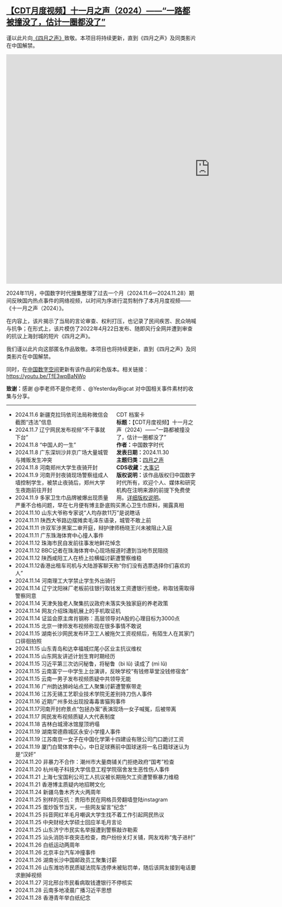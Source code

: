 <!--1732992580000-->
[【CDT月度视频】十一月之声（2024）——“一路都被撞没了，估计一圈都没了”](https://chinadigitaltimes.net/chinese/713587.html)
------

<p>谨以此片向<a href="https://chinadigitaltimes.net/chinese/tag/%E5%9B%9B%E6%9C%88%E4%B9%8B%E5%A3%B0">《四月之声》</a>致敬。本项目将持续更新，直到《四月之声》及同类影片在中国解禁。</p><p><iframe title="【CDT月度视频】十一月之声（2024）——“一路都被撞没了，估计一圈都没了”" width="1080" height="608" src="https://www.youtube.com/embed/kxprpIyRirE?feature=oembed" frameborder="0" allow="accelerometer; autoplay; clipboard-write; encrypted-media; gyroscope; picture-in-picture; web-share" referrerpolicy="strict-origin-when-cross-origin" allowfullscreen=""></iframe></p><p>2024年11月，中国数字时代搜集整理了过去一个月（2024.11.6—2024.11.28）期间反映国内热点事件的网络视频，以时间为序进行混剪制作了本月月度视频——《十一月之声（2024）》。</p><p>在内容上，该片揭示了当局的言论审查、权利打压，也记录了民间疾苦、民众呐喊与抗争；在形式上，该片模仿了2022年4月22日发布、随即风行全网并遭到审查的抗议上海封城的短片《四月之声》。</p><p>我们谨以此片向这部匿名作品致敬。本项目也将持续更新，直到《四月之声》及同类影片在中国解禁。</p><p>同时，在<a href="https://chinadigitaltimes.net/space/CDT%E6%9C%88%E5%BA%A6%E8%A7%86%E9%A2%91">中国数字空间</a>更新有该作品的彩色版本。相关链接：<a href="https://youtu.be/TfE3wpBaNWo">https://youtu.be/TfE3wpBaNWo</a></p><p><strong>致谢：</strong>感谢 @李老师不是你老师 、@YesterdayBigcat 对中国相关事件素材的收集与分享。</p><hr><div style="width:42%;float:right;padding-left:20px;"><div class="su-spoiler su-spoiler-style-fancy su-spoiler-icon-chevron-circle" data-scroll-offset="0" data-anchor-in-url="no"><div class="su-spoiler-title" tabindex="0" role="button"><span class="su-spoiler-icon"></span>CDT 档案卡</div><div class="su-spoiler-content su-u-clearfix su-u-trim"><strong>标题：</strong>【CDT月度视频】十一月之声（2024）——“一路都被撞没了，估计一圈都没了” <br><strong>作者：</strong>中国数字时代<br><strong>发表日期：</strong>2024.11.30<br><strong>主题归类：</strong><a href="https://chinadigitaltimes.net/space/%E5%9B%9B%E6%9C%88%E4%B9%8B%E5%A3%B0" target="_blank">四月之声</a><br><strong>CDS收藏：</strong><a href="https://chinadigitaltimes.net/chinese/chronicle-of-major-events" target="_blank" rel="noopener">大事记</a><br><strong>版权说明：</strong>该作品版权归中国数字时代所有，欢迎个人、媒体和研究机构在注明来源的前提下免费使用。<a href="https://chinadigitaltimes.net/chinese/copyright">详细版权说明</a>。</div></div></div><ul><li>2024.11.6 新疆克拉玛依司法局称微信会截图“违法”信息</li><li>2024.11.7 辽宁网民发布视频“不干事就下台”</li><li>2024.11.8 “中国人的一生”</li><li>2024.11.8 广东深圳沙井京广场大量城管与摊贩发生冲突</li><li>2024.11.8 河南郑州大学生夜骑开封</li><li>2024.11.9 河南开封夜骑现场警察组成人墙控制学生，被禁止夜骑后，郑州大学生夜跑前往开封</li><li>2024.11.9 多家卫生巾品牌被爆出现质量严重不合格问题，早在七月便有博主卧底购买黑心卫生巾原料，揭露真相</li><li>2024.11.10 山东大爷称专家说“人均存款11万”是说瞎话</li><li>2024.11.11 陕西大爷路边摆摊卖毛泽东语录，城管不敢上前</li><li>2024.11.11 许双军涉黑案二审开庭，辩护律师杨晓王兴未被阻止入庭</li><li>2024.11.11 广东珠海体育中心撞人事件</li><li>2024.11.12 珠海市民自发前往事发地鲜花悼念</li><li>2024.11.12 BBC记者在珠海体育中心现场报道时遭到当地市民阻挠</li><li>2024.11.12 陕西咸阳工人在桥上拉横幅讨薪遭警察维稳</li><li>2024.11.12香港出租车司机与大陆游客聊天称“你们没有选票选择你们喜欢的人”</li><li>2024.11.14 河南理工大学禁止学生外出骑行</li><li>2024.11.14 辽宁沈阳袜厂老板前往银行取钱发工资遭银行拒绝，称取钱需取得警察同意</li><li>2024.11.14 天津失独老人聚集抗议政府未落实失独家庭的养老政策</li><li>2024.11.14 网友介绍珠海航展上的手机取证机</li><li>2024.11.14 证监会原主席肖钢称：高层领导对A股的心理目标为3000点</li><li>2024.11.15 北京一律师发布视频称现在很多事情不敢说</li><li>2024.11.15 湖南长沙网民发布环卫工人被拖欠工资视频后，有陌生人在其家门口徘徊拍照</li><li>2024.11.15 山东青岛和达幸福城烂尾小区业主抗议维权</li><li>2024.11.15 山东网友讲述计划生育时期经历</li><li>2024.11.15 习近平第三次访问秘鲁，将秘鲁（bì lǔ) 读成了 (mì lǔ)</li><li>2024.11.15 云南富宁一中学生上台演讲，反映学校“有钱修草堂没钱修宿舍”</li><li>2024.11.15 云南一男子发布视频质疑中共领导无能</li><li>2024.11.16 广州韵达狮岭站点工人聚集讨薪遭警察带走</li><li>2024.11.16 江苏无锡工艺职业技术学院无差别持刀伤人事件</li><li>2024.11.16 近期广州多处出现投毒毒害猫狗事件</li><li>2024.11.17河南开封府景点“包拯办案”表演现场一女子喊冤，后被带离</li><li>2024.11.17 网民发布视频质疑人大代表制度</li><li>2024.11.18 吉林白城滑冰馆屋顶坍塌</li><li>2024.11.19 湖南常德鼎城区永安小学撞人事件</li><li>2024.11.19 江苏南京一女子在中国化学第十四建设有限公司门口跪讨工资</li><li>2024.11.19 厦门白鹭体育中心，中日足球赛前中国球迷将一名日籍球迷认为是“汉奸”</li><li>2024.11.20 非暴力不合作：潮州市大量商铺关门拒绝政府“国考”检查</li><li>2024.11.20 杭州电子科技大学信息工程学院宿舍发生恶性伤人事件</li><li>2024.11.21 上海七宝国利公司工人抗议被长期拖欠工资遭警察暴力维稳</li><li>2024.11.21 香港博主质疑内地招聘文化</li><li>2024.11.24 新疆乌鲁木齐大火两周年</li><li>2024.11.25 别样的反抗：贵阳市民在网格员旁翻墙登陆instagram</li><li>2024.11.25 蛋炒饭节当天，一些网友留言“纪念”</li><li>2024.11.25 抖音网红羊毛月嘲讽大学生找不着工作引起网民热议</li><li>2024.11.25 中央财经大学硕士回应羊毛月言论</li><li>2024.11.25 山东济宁市民实名举报遭到警察敲诈勒索</li><li>2024.11.25 汕头消防半夜突击检查，商户纷纷关灯关铺，网友戏称“鬼子进村”</li><li>2024.11.26 白纸运动两周年</li><li>2024.11.26 北京丰台汽车冲撞事件</li><li>2024.11.26 湖南长沙中国邮政员工聚集讨薪</li><li>2024.11.26 山东潍坊市民质疑法院车违停未被贴罚单，随后该网友接到电话要求删掉视频</li><li>2024.11.27 河北邢台市民看病取钱遭银行不停核实</li><li>2024.11.28 云南多地凌晨广播习近平思想</li><li>2024.11.28 香港青年举白纸纪念</li></ul><div class="addtoany_share_save_container addtoany_content addtoany_content_bottom"><div class="a2a_kit a2a_kit_size_32 addtoany_list" data-a2a-url="https://chinadigitaltimes.net/chinese/713587.html" data-a2a-title="【CDT月度视频】十一月之声（2024）——“一路都被撞没了，估计一圈都没了”"><a class="a2a_button_facebook" href="https://www.addtoany.com/add_to/facebook?linkurl=https%3A%2F%2Fchinadigitaltimes.net%2Fchinese%2F713587.html&amp;linkname=%E3%80%90CDT%E6%9C%88%E5%BA%A6%E8%A7%86%E9%A2%91%E3%80%91%E5%8D%81%E4%B8%80%E6%9C%88%E4%B9%8B%E5%A3%B0%EF%BC%882024%EF%BC%89%E2%80%94%E2%80%94%E2%80%9C%E4%B8%80%E8%B7%AF%E9%83%BD%E8%A2%AB%E6%92%9E%E6%B2%A1%E4%BA%86%EF%BC%8C%E4%BC%B0%E8%AE%A1%E4%B8%80%E5%9C%88%E9%83%BD%E6%B2%A1%E4%BA%86%E2%80%9D" title="Facebook" rel="nofollow noopener" target="_blank"></a><a class="a2a_button_twitter" href="https://www.addtoany.com/add_to/twitter?linkurl=https%3A%2F%2Fchinadigitaltimes.net%2Fchinese%2F713587.html&amp;linkname=%E3%80%90CDT%E6%9C%88%E5%BA%A6%E8%A7%86%E9%A2%91%E3%80%91%E5%8D%81%E4%B8%80%E6%9C%88%E4%B9%8B%E5%A3%B0%EF%BC%882024%EF%BC%89%E2%80%94%E2%80%94%E2%80%9C%E4%B8%80%E8%B7%AF%E9%83%BD%E8%A2%AB%E6%92%9E%E6%B2%A1%E4%BA%86%EF%BC%8C%E4%BC%B0%E8%AE%A1%E4%B8%80%E5%9C%88%E9%83%BD%E6%B2%A1%E4%BA%86%E2%80%9D" title="Twitter" rel="nofollow noopener" target="_blank"></a><a class="a2a_button_telegram" href="https://www.addtoany.com/add_to/telegram?linkurl=https%3A%2F%2Fchinadigitaltimes.net%2Fchinese%2F713587.html&amp;linkname=%E3%80%90CDT%E6%9C%88%E5%BA%A6%E8%A7%86%E9%A2%91%E3%80%91%E5%8D%81%E4%B8%80%E6%9C%88%E4%B9%8B%E5%A3%B0%EF%BC%882024%EF%BC%89%E2%80%94%E2%80%94%E2%80%9C%E4%B8%80%E8%B7%AF%E9%83%BD%E8%A2%AB%E6%92%9E%E6%B2%A1%E4%BA%86%EF%BC%8C%E4%BC%B0%E8%AE%A1%E4%B8%80%E5%9C%88%E9%83%BD%E6%B2%A1%E4%BA%86%E2%80%9D" title="Telegram" rel="nofollow noopener" target="_blank"></a><a class="a2a_button_reddit" href="https://www.addtoany.com/add_to/reddit?linkurl=https%3A%2F%2Fchinadigitaltimes.net%2Fchinese%2F713587.html&amp;linkname=%E3%80%90CDT%E6%9C%88%E5%BA%A6%E8%A7%86%E9%A2%91%E3%80%91%E5%8D%81%E4%B8%80%E6%9C%88%E4%B9%8B%E5%A3%B0%EF%BC%882024%EF%BC%89%E2%80%94%E2%80%94%E2%80%9C%E4%B8%80%E8%B7%AF%E9%83%BD%E8%A2%AB%E6%92%9E%E6%B2%A1%E4%BA%86%EF%BC%8C%E4%BC%B0%E8%AE%A1%E4%B8%80%E5%9C%88%E9%83%BD%E6%B2%A1%E4%BA%86%E2%80%9D" title="Reddit" rel="nofollow noopener" target="_blank"></a><a class="a2a_button_whatsapp" href="https://www.addtoany.com/add_to/whatsapp?linkurl=https%3A%2F%2Fchinadigitaltimes.net%2Fchinese%2F713587.html&amp;linkname=%E3%80%90CDT%E6%9C%88%E5%BA%A6%E8%A7%86%E9%A2%91%E3%80%91%E5%8D%81%E4%B8%80%E6%9C%88%E4%B9%8B%E5%A3%B0%EF%BC%882024%EF%BC%89%E2%80%94%E2%80%94%E2%80%9C%E4%B8%80%E8%B7%AF%E9%83%BD%E8%A2%AB%E6%92%9E%E6%B2%A1%E4%BA%86%EF%BC%8C%E4%BC%B0%E8%AE%A1%E4%B8%80%E5%9C%88%E9%83%BD%E6%B2%A1%E4%BA%86%E2%80%9D" title="WhatsApp" rel="nofollow noopener" target="_blank"></a><a class="a2a_button_email" href="https://www.addtoany.com/add_to/email?linkurl=https%3A%2F%2Fchinadigitaltimes.net%2Fchinese%2F713587.html&amp;linkname=%E3%80%90CDT%E6%9C%88%E5%BA%A6%E8%A7%86%E9%A2%91%E3%80%91%E5%8D%81%E4%B8%80%E6%9C%88%E4%B9%8B%E5%A3%B0%EF%BC%882024%EF%BC%89%E2%80%94%E2%80%94%E2%80%9C%E4%B8%80%E8%B7%AF%E9%83%BD%E8%A2%AB%E6%92%9E%E6%B2%A1%E4%BA%86%EF%BC%8C%E4%BC%B0%E8%AE%A1%E4%B8%80%E5%9C%88%E9%83%BD%E6%B2%A1%E4%BA%86%E2%80%9D" title="Email" rel="nofollow noopener" target="_blank"></a><a class="a2a_button_copy_link" href="https://www.addtoany.com/add_to/copy_link?linkurl=https%3A%2F%2Fchinadigitaltimes.net%2Fchinese%2F713587.html&amp;linkname=%E3%80%90CDT%E6%9C%88%E5%BA%A6%E8%A7%86%E9%A2%91%E3%80%91%E5%8D%81%E4%B8%80%E6%9C%88%E4%B9%8B%E5%A3%B0%EF%BC%882024%EF%BC%89%E2%80%94%E2%80%94%E2%80%9C%E4%B8%80%E8%B7%AF%E9%83%BD%E8%A2%AB%E6%92%9E%E6%B2%A1%E4%BA%86%EF%BC%8C%E4%BC%B0%E8%AE%A1%E4%B8%80%E5%9C%88%E9%83%BD%E6%B2%A1%E4%BA%86%E2%80%9D" title="Copy Link" rel="nofollow noopener" target="_blank"></a><a class="a2a_dd addtoany_share_save addtoany_share" href="https://www.addtoany.com/share"></a></div></div>
